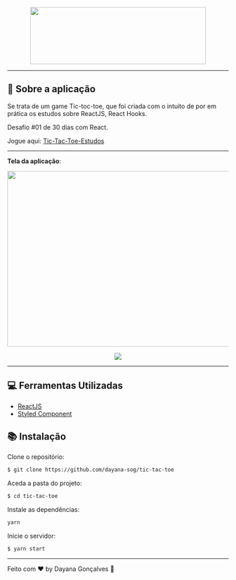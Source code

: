 <p align="center">
<img width="400" height="130" src="https://user-images.githubusercontent.com/57035171/93814682-c8838d00-fc4c-11ea-94cd-3913778949d3.png">
</p>

---
## :rocket: Sobre a aplicação

Se trata de um game Tic-toc-toe, que foi criada com o intuito de por em prática os estudos sobre ReactJS, React Hooks. 

Desafio #01 de 30 dias  com React.

Jogue aqui: [Tic-Tac-Toe-Estudos](https://tic-tac-toe-estudos.netlify.app/)
___

**Tela da aplicação**:

<p  align="center"> 
 <img width="600" height="400"  src="https://user-images.githubusercontent.com/57035171/93815139-6bd4a200-fc4d-11ea-861a-9d7d42944cee.png">
 </p>
 
 <p align="center">
	<img src="https://user-images.githubusercontent.com/57035171/93815870-97a45780-fc4e-11ea-8d5d-2dec68bb32a1.gif" />
</p>

___

## :computer: Ferramentas Utilizadas

-	[ReactJS](https://pt-br.reactjs.org/)
-   [Styled Component](https://styled-components.com/)

## :books: Instalação

Clone o repositório:

```sh
$ git clone https://github.com/dayana-sog/tic-tac-toe
```

Aceda a pasta do projeto:
```sh
$ cd tic-tac-toe
```

Instale as dependências:
```sh
yarn
```

Inicie o servidor:
```sh
$ yarn start
```
----------

Feito com ♥ by Dayana Gonçalves  👋
